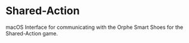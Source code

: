 # Shared-Action

macOS Interface for communicating with the Orphe Smart Shoes for the Shared-Action game.
